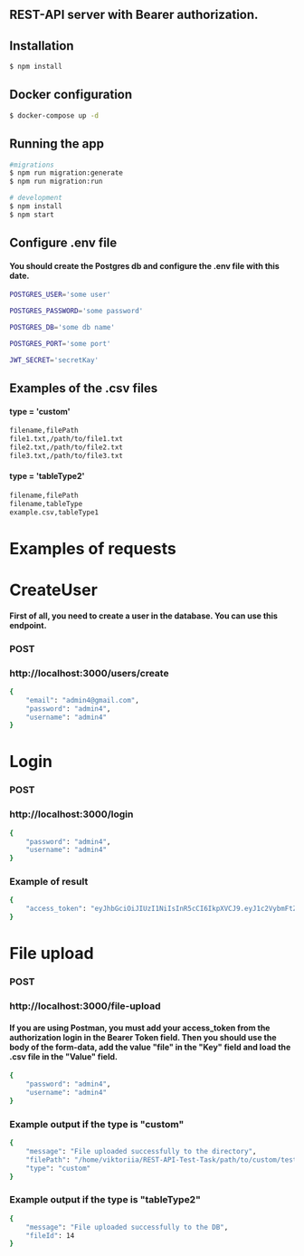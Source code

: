 ## REST-API server with Bearer authorization.

## Installation

```bash
$ npm install
```
## Docker configuration
```bash
$ docker-compose up -d
```

## Running the app

```bash
#migrations
$ npm run migration:generate
$ npm run migration:run

# development
$ npm install
$ npm start

```

## Configure .env file
#### You should create the Postgres db and configure the .env file with this date.
```bash
POSTGRES_USER='some user'

POSTGRES_PASSWORD='some password'

POSTGRES_DB='some db name'

POSTGRES_PORT='some port'

JWT_SECRET='secretKay'
```

## Examples of the .csv files
#### type = 'custom'
```bash
filename,filePath
file1.txt,/path/to/file1.txt
file2.txt,/path/to/file2.txt
file3.txt,/path/to/file3.txt
```
#### type = 'tableType2'
```bash
filename,filePath
filename,tableType
example.csv,tableType1
```
# Examples of requests
# CreateUser
#### First of all, you need to create a user in the database. You can use this endpoint.

### POST

### http://localhost:3000/users/create
``` bash 
{
    "email": "admin4@gmail.com",
    "password": "admin4",
    "username": "admin4"
}
```
# Login
### POST
### http://localhost:3000/login
``` bash 
{
    "password": "admin4",
    "username": "admin4"
}
```

### Example of result
```bash
{
    "access_token": "eyJhbGciOiJIUzI1NiIsInR5cCI6IkpXVCJ9.eyJ1c2VybmFtZSI6ImFkbWluNCIsInBhc3N3b3JkIjoiYWRtaW40IiwiaWF0IjoxNjg4NDc0NTA5LCJleHAiOjE2ODg0NzgxMDl9.m5syEvLhQoQKs350yqxO8rlY9lOctrAQDwXo1n8Fnfo"
}
```

# File upload
### POST
### http://localhost:3000/file-upload
#### If you are using Postman, you must add your access_token from the authorization login in the Bearer Token field. Then you should use the body of the form-data, add the value "file" in the "Key" field and load the .csv file in the "Value" field.
``` bash 
{
    "password": "admin4",
    "username": "admin4"
}
```

### Example output if the type is "custom"
```bash
{
    "message": "File uploaded successfully to the directory",
    "filePath": "/home/viktoriia/REST-API-Test-Task/path/to/custom/test.csv",
    "type": "custom"
}
```
### Example output if the type is "tableType2"
```bash
{
    "message": "File uploaded successfully to the DB",
    "fileId": 14
}
```

